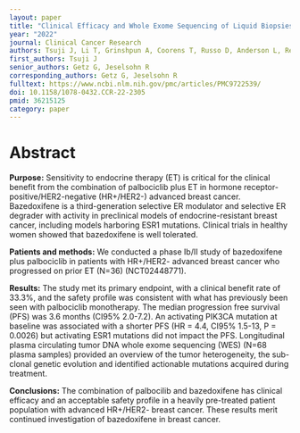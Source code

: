 ```yaml
---
layout: paper
title: "Clinical Efficacy and Whole Exome Sequencing of Liquid Biopsies in a Phase IB/II study of Bazedoxifene and Palbociclib in Hormone Receptor-Positive Breast Cancer"
year: "2022"
journal: Clinical Cancer Research
authors: Tsuji J, Li T, Grinshpun A, Coorens T, Russo D, Anderson L, Rees R, Nardone A, Patterson C, Lennon NJ, Cibulskis C, Leshchiner I, Tayob N, Tolaney SM, Tung N, McDonnell DP, Krop IE, Winer EP, Stewart C, Getz G, Jeselsohn R
first_authors: Tsuji J
senior_authors: Getz G, Jeselsohn R
corresponding_authors: Getz G, Jeselsohn R
fulltext: https://www.ncbi.nlm.nih.gov/pmc/articles/PMC9722539/
doi: 10.1158/1078-0432.CCR-22-2305
pmid: 36215125
category: paper
---
```


# Abstract

**Purpose:** Sensitivity to endocrine therapy (ET) is critical for the clinical benefit from the combination of palbociclib plus ET in hormone receptor-positive/HER2-negative (HR+/HER2-) advanced breast cancer. Bazedoxifene is a third-generation selective ER modulator and selective ER degrader with activity in preclinical models of endocrine-resistant breast cancer, including models harboring ESR1 mutations. Clinical trials in healthy women showed that bazedoxifene is well tolerated.

**Patients and methods:** We conducted a phase Ib/II study of bazedoxifene plus palbociclib in patients with HR+/HER2- advanced breast cancer who progressed on prior ET (N=36) (NCT02448771).

**Results:** The study met its primary endpoint, with a clinical benefit rate of 33.3%, and the safety profile was consistent with what has previously been seen with palbociclib monotherapy. The median progression free survival (PFS) was 3.6 months (CI95% 2.0-7.2). An activating PIK3CA mutation at baseline was associated with a shorter PFS (HR = 4.4, CI95% 1.5-13, P = 0.0026) but activating ESR1 mutations did not impact the PFS. Longitudinal plasma circulating tumor DNA whole exome sequencing (WES) (N=68 plasma samples) provided an overview of the tumor heterogeneity, the sub-clonal genetic evolution and identified actionable mutations acquired during treatment.

**Conclusions:** The combination of palbocilib and bazedoxifene has clinical efficacy and an acceptable safety profile in a heavily pre-treated patient population with advanced HR+/HER2- breast cancer. These results merit continued investigation of bazedoxifene in breast cancer.


